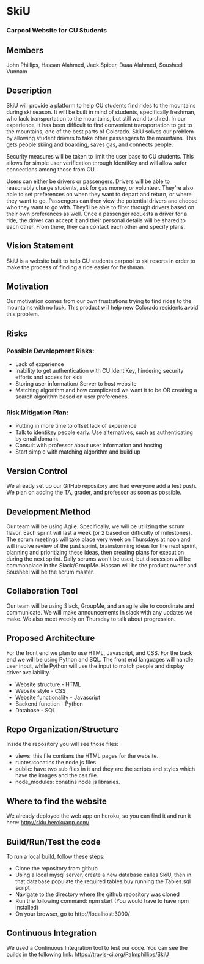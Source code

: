 # SkiU
### Carpool Website for CU Students

## Members
John Phillips, Hassan Alahmed, Jack Spicer, Duaa Alahmed, Sousheel Vunnam


## Description
  SkiU will provide a platform to help CU students find rides to the mountains during ski season. It will be built in mind of students, specifically freshman, who lack transportation to the mountains, but still wand to shred. In our experience, it has been difficult to find convenient transportation to get to the mountains, one of the best parts of Colorado. SkiU solves our problem by allowing student drivers to take other passengers to the mountains. This gets people skiing and boarding, saves gas, and connects people.


  Security measures will be taken to limit the user base to CU students. This allows for simple user verification through IdentiKey and will allow safer connections among those from CU.


  Users can either be drivers or passengers. Drivers will be able to reasonably charge students, ask for gas money, or volunteer. They're also able to set preferences on when they want to depart and return, or where they want to go. Passengers can then view the potential drivers and choose who they want to go with. They'll be able to filter through drivers based on their own preferences as well. Once a passenger requests a driver for a ride, the driver can accept it and their personal details will be shared to each other. From there, they can contact each other and specify plans.


## Vision Statement
SkiU is a website built to help CU students carpool to ski resorts in order to make the process of finding a ride easier for freshman.


## Motivation
Our motivation comes from our own frustrations trying to find rides to the mountains with no luck. This product will help new Colorado residents avoid this problem.


## Risks
### Possible Development Risks:
- Lack of experience
- Inability to get authentication with CU IdentiKey, hindering security efforts and access for kids
- Storing user information/ Server to host website
- Matching algorithm and how complicated we want it to be OR creating a search algorithm based on user preferences.

### Risk Mitigation Plan:
- Putting in more time to offset lack of experience
- Talk to identikey people early. Use alternatives, such as authenticating by email domain.
- Consult with professor about user information and hosting
- Start simple with matching algorithm and build up


## Version Control
We already set up our GitHub repository and had everyone add a test push. We plan on adding the TA, grader, and professor as soon as possible.


## Development Method
Our team will be using Agile. Specifically, we will be utilizing the scrum flavor. Each sprint will last a week (or 2 based on difficulty of milestones). The scrum meetings will take place very week on Thursdays at noon and will involve review of the past sprint, brainstorming ideas for the next sprint, planning and prioritizing these ideas, then creating plans for execution during the next sprint. Daily scrums won't be used, but discussion will be commonplace in the Slack/GroupMe. Hassan will be the product owner and Sousheel will be the scrum master.


## Collaboration Tool
Our team will be using Slack, GroupMe, and an agile site to coordinate and communicate. We will make announcements in slack with any updates we make. We also meet weekly on Thursday to talk about progression.


## Proposed Architecture
For the front end we plan to use HTML, Javascript, and CSS. For the back end we will be using Python and SQL.
The front end languages will handle user input, while Python will use the input to match people and display driver availability.
- Website structure - HTML
- Website style - CSS
- Website functionality - Javascript
- Backend function - Python
- Database - SQL

## Repo Organization/Structure
Inside the repository you will see those files:
- views: this file contians the HTML pages for the website.
- ruotes:conatins the node.js files.
- public: have two sub files in it and they are the scripts and styles which have the images and the css file.
- node_modules: conatins node.js libraries.

## Where to find the website
We already deployed the web app on heroku, so you can find it and run it here: http://skiu.herokuapp.com/

## Build/Run/Test the code
To run a local build, follow these steps:
- Clone the repository from github
- Using a local mysql server, create a new database calles SkiU, then in that database populate the required tables buy running the Tables.sql script
- Navigate to the directory where the github repository was cloned
- Run the following command: npm start (You would have to have npm installed)
- On your browser, go to http://localhost:3000/

## Continuous Integration
We used a Continuous Integration tool to test our code. You can see the builds in the following link:
https://travis-ci.org/Palmphillips/SkiU


